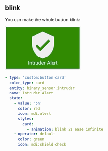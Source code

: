 ## blink

You can make the whole button blink:

![blink-animation](../images/blink-animation.gif)

```yaml
- type: 'custom:button-card'
  color_type: card
  entity: binary_sensor.intruder
  name: Intruder Alert
  state:
    - value: 'on'
      color: red
      icon: mdi:alert
      styles:
        card:
          - animation: blink 2s ease infinite
    - operator: default
      color: green
      icon: mdi:shield-check
```
